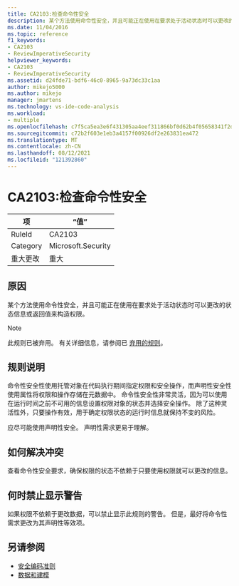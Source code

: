 ```yaml
---
title: CA2103:检查命令性安全
description: 某个方法使用命令性安全，并且可能正在使用在要求处于活动状态时可以更改的状态信息或返回值来构造权限。
ms.date: 11/04/2016
ms.topic: reference
f1_keywords:
- CA2103
- ReviewImperativeSecurity
helpviewer_keywords:
- CA2103
- ReviewImperativeSecurity
ms.assetid: d24fde71-bdf6-46c0-8965-9a73dc33c1aa
author: mikejo5000
ms.author: mikejo
manager: jmartens
ms.technology: vs-ide-code-analysis
ms.workload:
- multiple
ms.openlocfilehash: c7f5ca5ea3e6f431305aa4eef311866bf0d62b4f05658341f2d2e9c94f8ea2d2
ms.sourcegitcommit: c72b2f603e1eb3a4157f00926df2e263831ea472
ms.translationtype: MT
ms.contentlocale: zh-CN
ms.lasthandoff: 08/12/2021
ms.locfileid: "121392860"
---
```

# <a name="ca2103-review-imperative-security"></a>CA2103:检查命令性安全

|项|“值”|
|-|-|
|RuleId|CA2103|
|Category|Microsoft.Security|
|重大更改|重大|

## <a name="cause"></a>原因
某个方法使用命令性安全，并且可能正在使用在要求处于活动状态时可以更改的状态信息或返回值来构造权限。

> [!NOTE]
> 此规则已被弃用。 有关详细信息，请参阅已 [弃用的规则](fxcop-unported-deprecated-rules.md)。

## <a name="rule-description"></a>规则说明

命令性安全性使用托管对象在代码执行期间指定权限和安全操作，而声明性安全性使用属性将权限和操作存储在元数据中。 命令性安全性非常灵活，因为可以使用在运行时间之前不可用的信息设置权限对象的状态并选择安全操作。 除了这种灵活性外，只要操作有效，用于确定权限状态的运行时信息就保持不变的风险。

应尽可能使用声明性安全。 声明性需求更易于理解。

## <a name="how-to-fix-violations"></a>如何解决冲突

查看命令性安全要求，确保权限的状态不依赖于只要使用权限就可以更改的信息。

## <a name="when-to-suppress-warnings"></a>何时禁止显示警告

如果权限不依赖于更改数据，可以禁止显示此规则的警告。 但是，最好将命令性需求更改为其声明性等效项。

## <a name="see-also"></a>另请参阅

- [安全编码准则](/dotnet/standard/security/secure-coding-guidelines)
- [数据和建模](/dotnet/framework/data/index)
